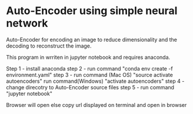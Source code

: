 # Auto-Encoder using simple neural network
Auto-Encoder for encoding an image to reduce dimensionality and the decoding to reconstruct the image. 

This program in wrriten in jupyter notebook and requires anaconda.

Step 1 - install anaconda 
step 2 - run command "conda env create -f environment.yaml"
step 3 - run command (Mac OS)  "source activate autoencoders"
         run command(Windows)  "activate autoencoders"
step 4 - change direcotry to Auto-Encoder source files
step 5 - run command "jupyter notebook"

Browser will open else copy url displayed on terminal and open in browser
